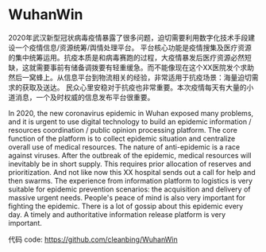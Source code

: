 # WuhanWin
2020年武汉新型冠状病毒疫情暴露了很多问题，迫切需要利用数字化技术手段建设一个疫情信息/资源统筹/舆情处理平台。
平台核心功能是疫情搜集及医疗资源的集中统筹运用。抗疫本质是和病毒赛跑的过程，大疫情暴发后医疗资源必然短缺，这就需要事前有储备调拨要有轻重缓急。而不能像现在这个XX医院发个求助然后一窝蜂上。从信息平台到物流相关的经验，非常适用于抗疫场景：海量迫切需求的获取及送达。
民众心里安稳对于抗疫也非常重要。本次疫情每天有大量的小道消息，一个及时权威的信息发布平台很重要。

In 2020, the new coronavirus epidemic in Wuhan exposed many problems, and it is urgent to use digital technology to build an epidemic information / resources coordination / public opinion processing platform. The core function of the platform is to collect epidemic situation and centralize overall use of medical resources. The nature of anti-epidemic is a race against viruses. After the outbreak of the epidemic, medical resources will inevitably be in short supply. This requires prior allocation of reserves and prioritization. And not like now this XX hospital sends out a call for help and then swarms. The experience from information platform to logistics is very suitable for epidemic prevention scenarios: the acquisition and delivery of massive urgent needs. People's peace of mind is also very important for fighting the epidemic. There is a lot of gossip about this epidemic every day. A timely and authoritative information release platform is very important.

代码 code:
https://github.com/cleanbing/WuhanWin
